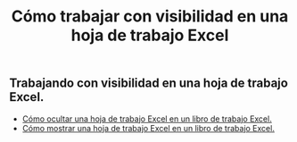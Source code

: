 ﻿---
title: Cómo trabajar con visibilidad en una hoja de trabajo Excel
second_title: Aspose.Cells Cloud Documen
linktitle: Visibilidad
type: docs
url: /es/worksheets/panes/
keywords: How to work with visibility on an Excel worksheet
description: Aspose.Cells Cloud REST API admite trabajar con visibilidad en una hoja de trabajo Excel. SDK admite tipos de lenguajes de desarrollo. Incluyen Android, C#, Go, Java, NodeJS, Perl, PHP, Python, Ruby y Swift
weight: 20
---
## Trabajando con visibilidad en una hoja de trabajo Excel.

- [Cómo ocultar una hoja de trabajo Excel en un libro de trabajo Excel.](/cells/es/worksheets/hide/) 
- [Cómo mostrar una hoja de trabajo Excel en un libro de trabajo Excel.](/cells/es/worksheets/unhide/) 


